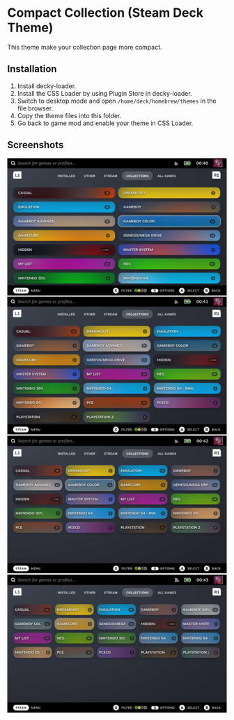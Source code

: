 # Compact Collection (Steam Deck Theme)

This theme make your collection page more compact.

## Installation

1. Install decky-loader.
1. Install the CSS Loader by using Plugin Store in decky-loader.
1. Switch to desktop mode and open `/home/deck/homebrew/themes` in the file browser.
1. Copy the theme files into this folder.
1. Go back to game mod and enable your theme in CSS Loader.

## Screenshots

![2 columns](./screenshots/2.jpg)
![3 columns](./screenshots/3.jpg)
![4 columns](./screenshots/4.jpg)
![5 columns](./screenshots/5.jpg)

